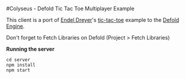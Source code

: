#Colyseus - Defold Tic Tac Toe Multiplayer Example

This client is a port of [Endel Dreyer](https://github.com/endel)'s [tic-tac-toe](https://github.com/endel/tic-tac-toe) example to the [Defold Engine](https://www.defold.com/).

Don't forget to Fetch Libraries on Defold (Project > Fetch Libraries)


**Running the server**

```
cd server
npm install
npm start
```